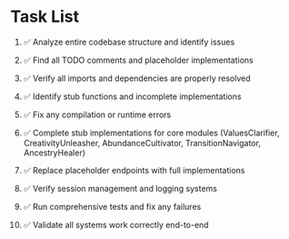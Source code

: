 # Task List

1. ✅ Analyze entire codebase structure and identify issues

2. ✅ Find all TODO comments and placeholder implementations

3. ✅ Verify all imports and dependencies are properly resolved

4. ✅ Identify stub functions and incomplete implementations

5. ✅ Fix any compilation or runtime errors

6. ✅ Complete stub implementations for core modules (ValuesClarifier, CreativityUnleasher, AbundanceCultivator, TransitionNavigator, AncestryHealer)

7. ✅ Replace placeholder endpoints with full implementations

8. ✅ Verify session management and logging systems

9. ✅ Run comprehensive tests and fix any failures

10. ✅ Validate all systems work correctly end-to-end


